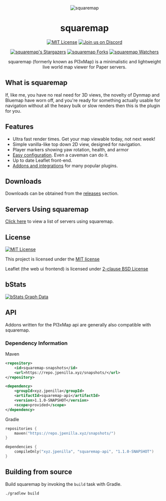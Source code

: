 <div align="center">
<img src="https://raw.githubusercontent.com/jpenilla/squaremap/master/plugin/src/main/resources/web/images/og.png" alt="squaremap">

# squaremap

[![MIT License](https://img.shields.io/github/license/jpenilla/squaremap?&logo=github)](LICENSE)
[![Join us on Discord](https://img.shields.io/discord/838127837667131433.svg?label=&logo=discord&logoColor=ffffff&color=7389D8&labelColor=6A7EC2)](https://discord.gg/B8WpDPXeBh)

[![squaremap's Stargazers](https://img.shields.io/github/stars/jpenilla/squaremap?label=stars&logo=github)](https://github.com/jpenilla/squaremap/stargazers)
[![squaremap Forks](https://img.shields.io/github/forks/jpenilla/squaremap?label=forks&logo=github)](https://github.com/jpenilla/squaremap/network/members)
[![squaremap Watchers](https://img.shields.io/github/watchers/jpenilla/squaremap?label=watchers&logo=github)](https://github.com/jpenilla/squaremap/watchers)

squaremap (formerly known as Pl3xMap) is a minimalistic and lightweight live world map viewer for Paper servers.

</div>

## What is squaremap

If, like me, you have no real need for 3D views, the novelty of Dynmap and Bluemap have worn off, and you're ready for something actually usable for navigation without all the heavy bulk or slow renders then this is the plugin for you.

## Features

* Ultra fast render times. Get your map viewable today, not next week!
* Simple vanilla-like top down 2D view, designed for navigation.
* Player markers showing yaw rotation, health, and armor
* [Easy configuration](https://github.com/jpenilla/squaremap/wiki/Default-config.yml). Even a caveman can do it.
* Up to date Leaflet front-end.
* [Addons and integrations](ADDONS_INTEGRATIONS.md) for many popular plugins.

## Downloads
Downloads can be obtained from the [releases](https://github.com/jpenilla/squaremap/releases) section.

## Servers Using squaremap

[Click here](SERVERS.md) to view a list of servers using squaremap.

## License
[![MIT License](https://img.shields.io/github/license/jpenilla/squaremap?&logo=github)](LICENSE)

This project is licensed under the [MIT license](https://github.com/jpenilla/squaremap/blob/master/LICENSE)

Leaflet (the web ui frontend) is licensed under [2-clause BSD License](https://github.com/Leaflet/Leaflet/blob/master/LICENSE)

## bStats

[![bStats Graph Data](https://bstats.org/signatures/bukkit/Pl3xMap.svg)](https://bstats.org/plugin/bukkit/Pl3xMap/10133)

## API

Addons written for the Pl3xMap api are generally also compatible with squaremap.

### Dependency Information
Maven
```xml
<repository>
    <id>squaremap-snapshots</id>
    <url>https://repo.jpenilla.xyz/snapshots/</url>
</repository>
```
```xml
<dependency>
    <groupId>xyz.jpenilla</groupId>
    <artifactId>squaremap-api</artifactId>
    <version>1.1.0-SNAPSHOT</version>
    <scope>provided</scope>
</dependency>
```

Gradle
```kotlin
repositories {
    maven("https://repo.jpenilla.xyz/snapshots/")
}
```
```kotlin
dependencies {
    compileOnly("xyz.jpenilla", "squaremap-api", "1.1.0-SNAPSHOT")
}
```

## Building from source

Build squaremap by invoking the `build` task with Gradle.

```
./gradlew build
```
